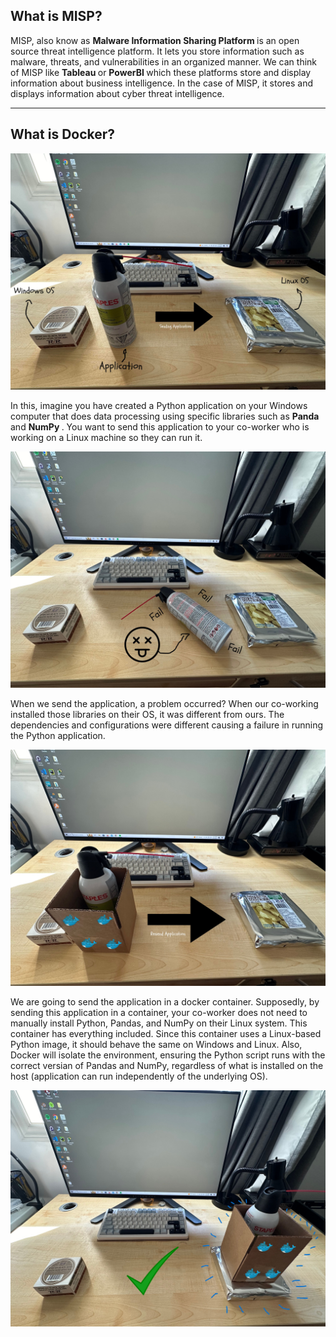 ## What is MISP? 
<p>
  MISP, also know as <b> Malware Information Sharing Platform </b> is an open source threat intelligence platform. It lets you store information such as malware, threats, and vulnerabilities in an organized manner. We can think of MISP like <b> Tableau </b> or <b>  PowerBI </b> which these platforms store and display information about business intelligence. In the case of MISP, it stores and displays information about cyber threat intelligence. 
</p>

<hr>

## What is Docker? 
<img src="/picturesv2/docker1.1.jpg" alt="docker-explanation" width="800px">
<p>
  In this, imagine you have created a Python application on your Windows computer that does data processing using specific libraries such as <b> Panda </b> and <b> NumPy </b>. You want to send this application to your co-worker who is working on a Linux machine so they can run it.         
</p>
<img src="/picturesv2/docker1.2.jpg" alt="docker-explanation" width="800px">
<p>
  When we send the application, a problem occurred? When our co-working installed those libraries on their OS, it was different from ours. The dependencies and configurations were different causing a failure in running the Python application. 
</p>
<img src="/picturesv2/docker1.3.jpg" alt="docker-explanation" width="800px">
<p>
  We are going to send the application in a docker container. Supposedly, by sending this application in a container, your co-worker does not need to manually install Python, Pandas, and NumPy on their Linux system. This container has everything included. Since this container uses a Linux-based Python image, it should behave the same on Windows and Linux. Also, Docker will isolate the environment, ensuring the Python script runs with the correct versian of Pandas and NumPy, regardless of what is installed on the host (application can run independently of the underlying OS). 
</p>
<img src="/picturesv2/docker1.4.jpg" alt="docker-explanation" width="800px">
